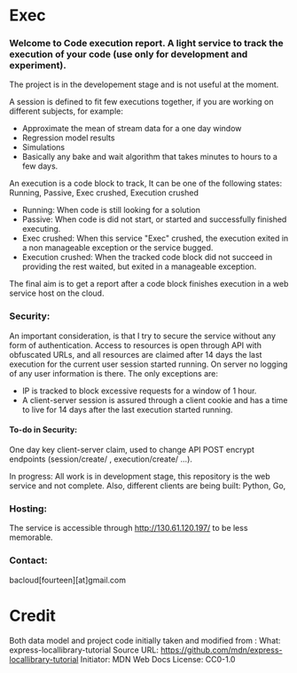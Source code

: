 # Exec


### Welcome to Code execution report. A light service to track the execution of your code (use only for development and experiment).

The project is in the developement stage and is not useful at the moment.

A session is defined to fit few executions together, if you are working on different subjects, for example: 

- Approximate the mean of stream data for a one day window
- Regression model results
- Simulations
- Basically any bake and wait algorithm that takes minutes to hours to a few days.

An execution is a code block to track, It can be one of the following states: Running, Passive, Exec crushed, Execution crushed

- Running: When code is still looking for a solution
- Passive: When code is did not start, or started and successfully finished executing.
- Exec crushed: When this service "Exec" crushed, the execution exited in a non manageable exception or the service bugged.
- Execution crushed: When the tracked code block did not succeed in providing the rest waited, but exited in a manageable exception. 

The final aim is to get a report after a code block finishes execution in a web service host on the cloud. 

### Security: 

An important consideration, is that I try to secure the service without any form of authentication. Access to resources is open through API with obfuscated URLs, and all resources are claimed after 14 days the last execution for the current user session started running. On server no logging of any user information is there. The only exceptions are:

- IP is tracked to block excessive requests for a window of 1 hour. 
- A client-server session is assured through a client cookie and has a time to live for 14 days after the last execution started running.

#### To-do in Security:

One day key client-server claim, used to change API POST encrypt endpoints (session/create/ , execution/create/ ...).

In progress:
All work is in development stage, this repository is the web service and not complete. Also, different clients are being built: Python, Go, 

### Hosting:
The service is accessible through http://130.61.120.197/ to be less memorable.

### Contact:
bacloud[fourteen][at]gmail.com

Credit
======
Both data model and project code initially taken and modified from :
    What: express-locallibrary-tutorial
    Source URL: https://github.com/mdn/express-locallibrary-tutorial
    Initiator: MDN Web Docs
    License: CC0-1.0
